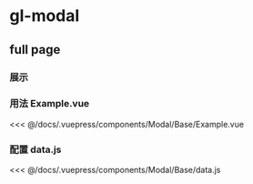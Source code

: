 # gl-modal

## full page

### 展示

<Modal-Base-Example></Modal-Base-Example>

### 用法 Example.vue
<<< @/docs/.vuepress/components/Modal/Base/Example.vue

### 配置 data.js

<<< @/docs/.vuepress/components/Modal/Base/data.js
